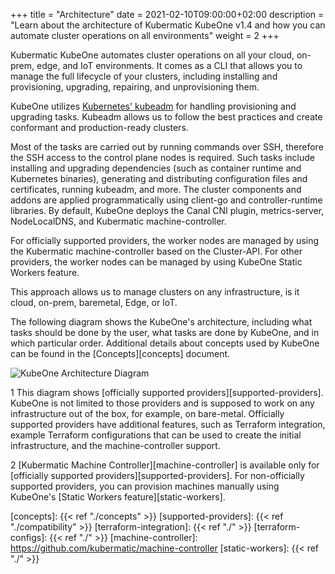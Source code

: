 +++
title = "Architecture"
date = 2021-02-10T09:00:00+02:00
description = "Learn about the architecture of Kubermatic KubeOne v1.4 and how you can automate cluster operations on all environments"
weight = 2
+++

Kubermatic KubeOne automates cluster operations on all your cloud, on-prem,
edge, and IoT environments. It comes as a CLI that allows you to manage the
full lifecycle of your clusters, including installing and provisioning,
upgrading, repairing, and unprovisioning them.

KubeOne utilizes [Kubernetes' kubeadm][kubeadm] for handling provisioning and
upgrading tasks. Kubeadm allows us to follow the best practices and create
conformant and production-ready clusters.

Most of the tasks are carried out by running commands over SSH, therefore
the SSH access to the control plane nodes is required. Such tasks include
installing and upgrading dependencies (such as container runtime and Kubernetes
binaries), generating and distributing configuration files and certificates,
running kubeadm, and more. The cluster components and addons are applied
programmatically using client-go and controller-runtime libraries.
By default, KubeOne deploys the Canal CNI plugin, metrics-server, NodeLocalDNS,
and Kubermatic machine-controller.

For officially supported providers, the worker nodes are managed by using the
Kubermatic machine-controller based on the Cluster-API. For other providers,
the worker nodes can be managed by using KubeOne Static Workers feature.

This approach allows us to manage clusters on any infrastructure, is it
cloud, on-prem, baremetal, Edge, or IoT.

The following diagram shows the KubeOne's architecture, including what
tasks should be done by the user, what tasks are done by KubeOne, and in
which particular order.
Additional details about concepts used by KubeOne can be found in the
[Concepts][concepts] document.

![KubeOne Architecture Diagram](architecture.png)

1 This diagram shows [officially supported providers][supported-providers].
KubeOne is not limited to those providers and is supposed to work on any 
infrastructure out of the box, for example, on bare-metal.
Officially supported providers have additional features, such as Terraform
integration, example Terraform configurations that can be used to create
the initial infrastructure, and the machine-controller support.

2 [Kubermatic Machine Controller][machine-controller] is available
only for [officially supported providers][supported-providers]. For non-officially
supported providers, you can provision machines manually using KubeOne's
[Static Workers feature][static-workers].

[kubeadm]: https://kubernetes.io/docs/reference/setup-tools/kubeadm/kubeadm/
[concepts]: {{< ref "./concepts" >}}
[supported-providers]: {{< ref "./compatibility" >}}
[terraform-integration]: {{< ref "./" >}}
[terraform-configs]: {{< ref "./" >}}
[machine-controller]: https://github.com/kubermatic/machine-controller
[static-workers]: {{< ref "./" >}}
